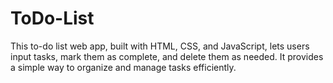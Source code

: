 # ToDo-List
This to-do list web app, built with HTML, CSS, and JavaScript, lets users input tasks, mark them as complete, and delete them as needed. It provides a simple way to organize and manage tasks efficiently.

